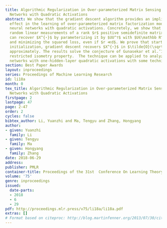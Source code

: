 ```yaml
---
title: Algorithmic Regularization in Over-parameterized Matrix Sensing and Neural
  Networks with Quadratic Activations
abstract: We show that the gradient descent algorithm provides an implicit regularization
  effect in the learning of over-parameterized matrix factorization models and one-hidden-layer
  neural networks with quadratic activations. Concretely, we show that given $\tilde{O}(dr^{2})$
  random linear measurements of a rank $r$ positive semidefinite matrix $X^{⋆}$, we
  can recover $X^{⋆}$ by parameterizing it by $UU^⊤$ with $U∈\mathbb R^{d\times d}$
  and minimizing the squared loss, even if $r ≪d$. We prove that starting from a small
  initialization, gradient descent recovers $X^{⋆}$ in $\tilde{O}(\sqrt{r})$ iterations
  approximately. The results solve the conjecture of Gunasekar et al.’17 under the
  restricted isometry property.  The technique can be applied to analyzing neural
  networks with one-hidden-layer quadratic activations with some technical modifications.
section: Best Paper Awards
layout: inproceedings
series: Proceedings of Machine Learning Research
id: li18a
month: 0
tex_title: Algorithmic Regularization in Over-parameterized Matrix Sensing and Neural
  Networks with Quadratic Activations
firstpage: 2
lastpage: 47
page: 2-47
order: 2
cycles: false
bibtex_author: Li, Yuanzhi and Ma, Tengyu and Zhang, Hongyang
author:
- given: Yuanzhi
  family: Li
- given: Tengyu
  family: Ma
- given: Hongyang
  family: Zhang
date: 2018-06-29
address: 
publisher: PMLR
container-title: Proceedings of the 31st  Conference On Learning Theory
volume: '75'
genre: inproceedings
issued:
  date-parts:
  - 2018
  - 6
  - 29
pdf: http://proceedings.mlr.press/v75/li18a/li18a.pdf
extras: []
# Format based on citeproc: http://blog.martinfenner.org/2013/07/30/citeproc-yaml-for-bibliographies/
---
```

